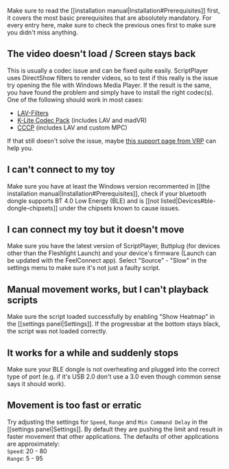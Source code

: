 Make sure to read the [[installation manual|Installation#Prerequisites]] first, it covers the most basic prerequisites that are absolutely mandatory. For every entry here, make sure to check the previous ones first to make sure you didn't miss anything.

## The video doesn't load / Screen stays back
This is usually a codec issue and can be fixed quite easily. ScriptPlayer uses DirectShow filters to render videos, so to test if this really is the issue try opening the file with Windows Media Player. If the result is the same, you have found the problem and simply have to install the right codec(s). One of the following should work in most cases:
* [LAV-Filters](https://github.com/Nevcairiel/LAVFilters/releases)
* [K-Lite Codec Pack](https://www.codecguide.com/download_kl.htm) (includes LAV and madVR)
* [CCCP](http://www.cccp-project.net/) (includes LAV and custom MPC)

If that still doesn't solve the issue, maybe [this support page from VRP](https://support.virtualrealporn.com/hc/en-us/articles/203037781-The-screen-stays-black-and-I-can-t-see-the-video) can help you.

## I can't connect to my toy
Make sure you have at least the Windows version recommented in [[the installation manual|Installation#Prerequisites]], check if your bluetooth dongle supports BT 4.0 Low Energy (BLE) and is [[not listed|Devices#ble-dongle-chipsets]] under the chipsets known to cause issues.

## I can connect my toy but it doesn't move
Make sure you have the latest version of ScriptPlayer, Buttplug (for devices other than the Fleshlight Launch) and your device's firmware (Launch can be updated with the FeelConnect app). Select "Source" - "Slow" in the settings menu to make sure it's not just a faulty script.

## Manual movement works, but I can't playback scripts
Make sure the script loaded successfully by enabling "Show Heatmap" in the [[settings panel|Settings]]. If the progressbar at the bottom stays black, the script was not loaded correctly.

## It works for a while and suddenly stops
Make sure your BLE dongle is not overheating and plugged into the correct type of port (e.g. if it's USB 2.0 don't use a 3.0 even though common sense says it should work).

## Movement is too fast or erratic
Try adjusting the settings for ``Speed``, ``Range`` and ``Min Command Delay`` in the [[settings panel|Settings]]. By default they are pushing the limit and result in faster movement that other applications. The defaults of other applications are approximately:   
``Speed``: 20 - 80  
``Range``: 5 - 95